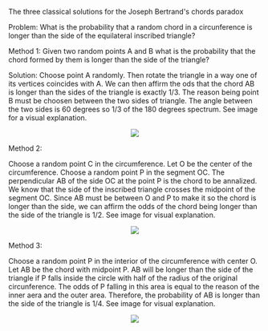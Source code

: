 The three classical solutions for the Joseph Bertrand's chords paradox

Problem: What is the probability that a random chord in a circunference is longer than the side of the equilateral inscribed triangle?

Method 1:
      Given two random points A and B what is the probability that the chord formed by them is longer than the side of the triangle?
      <p>
      Solution: Choose point A randomly. Then rotate the triangle in a way one of its vertices coincides with A. We can then affirm the ods that the chord AB is longer than the sides of the triangle is exactly 1/3. The reason being point B must be choosen between the two sides of triangle. The angle between the two sides is 60 degrees so 1/3 of the 180 degrees spectrum. See image for a visual explanation.
      </p>
<p align="center">
<img src="https://github.com/MLaurentys/MAC0110/blob/master/josephBertrandChordParadox/images/Paradox1.png"/>
</p>

Method 2:
      <p>
      Choose a random point C in the circumference. Let O be the center of the circumference. Choose a random point P in the segment OC. The perpendicular AB of the side OC at the point P is the chord to be annalized. We know that the side of the inscribed triangle crosses the midpoint of the segment OC. Since AB must be between O and P to make it so the chord is longer than the side, we can affirm the odds of the chord being longer than the side of the triangle is 1/2. See image for visual explanation.
      </p>
<p align="center">
<img src="https://github.com/MLaurentys/MAC0110/blob/master/josephBertrandChordParadox/images/Paradox2.png"/>
</p>

Method 3:
<p>
      Choose a random point P in the interior of the circumference with center O. Let AB be the chord with midpoint P. AB will be longer than the side of the triangle if P falls inside the circle with half of the radius of the original circunference. The odds of P falling in this area is equal to the reason of the inner aera and the outer area. Therefore, the probability of AB is longer than the side of the triangle is 1/4. See image for visual explanation.
<p align="center">
<img src="https://github.com/MLaurentys/MAC0110/blob/master/josephBertrandChordParadox/images/Paradox3.png"/>
</p>
      
